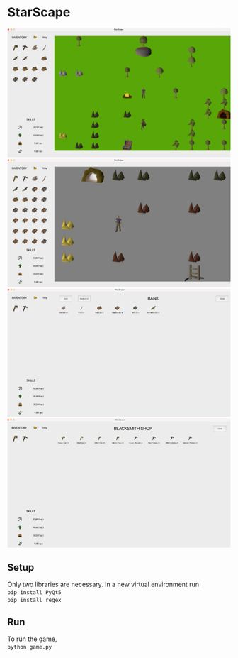 # StarScape

![Screenshot 1](/images/screenshots/sample1.png)  
![Screenshot 2](/images/screenshots/sample2.png)  
![Screenshot 3](/images/screenshots/sample3.png)  
![Screenshot 4](/images/screenshots/sample4.png)  

## Setup
Only two libraries are necessary. In a new virtual environment run  
<code>pip install PyQt5</code>  
<code>pip install regex</code>  

## Run
To run the game,  
<code>python game.py</code>